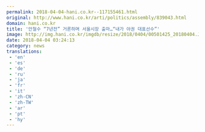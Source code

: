 ```yaml
---
permalink: 2018-04-04-hani.co.kr--117155461.html
original: http://www.hani.co.kr/arti/politics/assembly/839043.html
domain: hani.co.kr
title: '안철수 “7년전” 거론하며 서울시장 출마…“내가 야권 대표선수”'
image: http://img.hani.co.kr/imgdb/resize/2018/0404/00501425_20180404.JPG
date: 2018-04-04 03:24:13
category: news
translations: 
 - 'en'
 - 'es'
 - 'de'
 - 'ru'
 - 'ja'
 - 'fr'
 - 'it'
 - 'zh-CN'
 - 'zh-TW'
 - 'ar'
 - 'pt'
 - 'hy'
---
```


